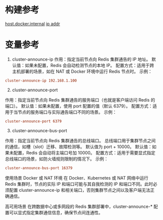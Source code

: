 # 构建参考

[host.docker.internal](https://www.cnblogs.com/wt20/p/17515038.html)
[ip addr](https://alparslanozturk.medium.com/redis-cluster-in-5-minute-798b98601e3b)

# 变量参考

1. cluster-announce-ip
作用：指定当前节点向 Redis 集群通告的 IP 地址。
默认值：如果未配置，Redis 会自动检测节点的本地 IP。
配置方式：适用于跨主机部署的场景，如在 NAT 或 Docker 环境中运行 Redis 节点时。
示例：

```conf
cluster-announce-ip 192.168.1.100
```

2. cluster-announce-port

作用：指定当前节点向 Redis 集群通告的服务端口（也就是客户端访问 Redis 的端口）。
默认值：如果未配置，使用 port 配置的值（默认 6379）。
配置方式：适用于当节点的服务端口与实际通告端口不同的场景。
示例：

```conf
cluster-announce-port 6379
```

3. cluster-announce-bus-port

作用：指定当前节点向 Redis 集群通告的总线端口。
总线端口用于集群节点之间的通信，如槽（slot）迁移、故障检测等。
默认值为 port + 10000。
默认值：如果未配置，Redis 会自动将主端口号加 10000。
配置方式：适用于需要显式指定总线端口的场景，如防火墙规则限制的情况下。
示例：

```conf
cluster-announce-bus-port 16379
```

使用场景
Docker 或 NAT 环境
在 Docker、Kubernetes 或 NAT 网络中运行 Redis 集群时，节点的实际 IP 和端口可能与其自我检测的 IP 和端口不同。此时必须配置 cluster-announce-ip 和相关端口，否则集群节点之间以及客户端无法正确通信。

高可用场景
在跨数据中心或多网段的 Redis 集群部署中，cluster-announce-* 配置可以显式指定集群通信信息，确保节点间连通性。

